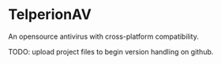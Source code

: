 # TelperionAV
An opensource antivirus with cross-platform compatibility.

TODO:
upload project files to begin version handling on github.
